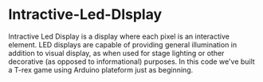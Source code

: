 # Intractive-Led-DIsplay
Intractive Led Display is a display where each pixel is an interactive element. LED displays are capable of providing general illumination in addition to visual display, as when used for stage lighting or other decorative (as opposed to informational) purposes.
In this code we've built a T-rex game using Arduino plateform just as beginning.
